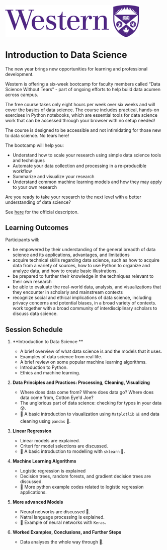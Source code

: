 <img align="center" src="western_logo.png" width=425px>

# Introduction to Data Science 

<!-- %<img align="right" src="shampoobottle.png" width=225px>
 -->

The new year brings new opportunities for learning and professional development.
 
Western is offering a six-week bootcamp for faculty members called “Data Science Without Tears” - part of ongoing efforts to help build data acumen across campus.
 
The free course takes only eight hours per week over six weeks and will cover the basics of data science. The course includes practical, hands-on exercises in Python notebooks, which are essential tools for data science work that can be accessed through your browser with no setup needed!
 
The course is designed to be accessible and not intimidating for those new to data science. No tears here!
 
The bootcamp will help you:
 
- Understand how to scale your research using simple data science tools and techniques
- Automate your data collection and processing in a re-producible workflow
- Summarize and visualize your research
- Understand common machine learning models and how they may apply to your own research
 
Are you ready to take your research to the next level with a better understanding of data science?

See [here](https://www.uwo.ca/datastrategy/data-bootcamp/) for the official descripton.


## Learning Outcomes

Participants will:

- be empowered by their understanding of the general breadth of data science and its applications, advantages, and limitations
- acquire technical skills regarding data science, such as how to acquire data from a variety of sources, how to use Python to organize and analyze data, and how to create basic illustrations.
- be prepared to further their knowledge in the techniques relevant to their own research
- be able to evaluate the real-world data, analysis, and visualizations that they encounter in scholarly and mainstream contexts
- recognize social and ethical implications of data science, including privacy concerns and potential biases, in a broad variety of contexts.
work together with a broad community of interdisciplinary scholars to discuss data science.



## Session Schedule


1. **Introduction to Data Science **
    - A brief overview of what data science is and the models that it uses.
    - Examples of data science from real life.
    - A brief review on some popular machine learning algorithms.
    - Introduction to Python.
    - Ethics and machine learning. 
    
2. **Data Principles and Practices: Processing, Cleaning, Visualizing**
    - Where does data come from? Where does data go? Where does data come from, Cotton Eye'd Joe?
    - The unglorious part of data science: checking for typos in your data :cold_sweat:.
    - :snake: A basic introduction to visualization using `Matplotlib` :bar_chart: and data cleaning using `pandas` :panda_face:.
3. **Linear Regression**
    - Linear models are explained.
    - Criteri for model selections are discussed.
    - :snake: A basic introduction to modelling with `sklearn` :microscope:.
4. **Machine Learning Algorithms**
    - Logistic regression is explained
    - Decision trees, random forests, and gradient decision trees are discussed. 
    - :snake: More python example codes related to logistic regression applications.
5. **More advanced Models**
    - Neural networks are discussed :crown:.
    - Natral language processing is explained.
    - :snake: Example of neural networks with `Keras`.
6. **Worked Examples, Conclusions, and Further Steps**
    - Data analyses the whole way through :crown:.
